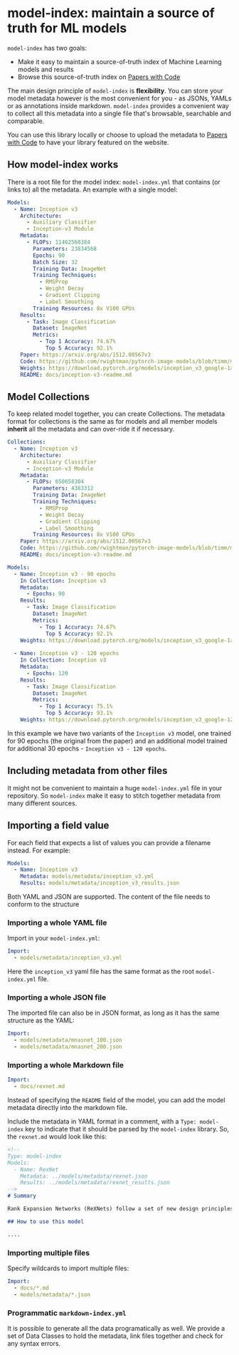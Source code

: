 # model-index: maintain a source of truth for ML models

`model-index` has two goals:
- Make it easy to maintain a source-of-truth index of Machine Learning models and results 
- Browse this source-of-truth index on [Papers with Code](https://paperswithcode.com/)

The main design principle of `model-index` is **flexibility**. You can store your model metadata however is the
most convenient for you - as JSONs, YAMLs or as annotations inside markdown. `model-index` provides a convenient
way to collect all this metadata into a single file that's browsable, searchable and comparable.

You can use this library locally or choose to upload the metadata to [Papers with Code](https://paperswithcode.com)
to have your library featured on the website. 

## How model-index works

There is a root file for the model index: `model-index.yml` that contains (or links to) all the metadata. 
An example with a single model:

```yaml
Models:
  - Name: Inception v3
    Architecture:
      - Auxiliary Classifier
      - Inception-v3 Module
    Metadata:
      - FLOPs: 11462568384
        Parameters: 23834568
        Epochs: 90
        Batch Size: 32
        Training Data: ImageNet  
        Training Techniques: 
          - RMSProp
          - Weight Decay
          - Gradient Clipping
          - Label Smoothing
        Training Resources: 8x V100 GPUs  
    Results:
      - Task: Image Classification
        Dataset: ImageNet
        Metrics:
          - Top 1 Accuracy: 74.67%
            Top 5 Accuracy: 92.1%
    Paper: https://arxiv.org/abs/1512.00567v3
    Code: https://github.com/rwightman/pytorch-image-models/blob/timm/models/inception_v3.py#L442
    Weights: https://download.pytorch.org/models/inception_v3_google-1a9a5a14.pth 
    README: docs/inception-v3-readme.md
```

## Model Collections

To keep related model together, you can create Collections. The metadata format for collections is the same as for models
and all member models **inherit** all the metadata and can over-ride it if necessary. 

```yaml
Collections:
  - Name: Inception v3
    Architecture:
      - Auxiliary Classifier
      - Inception-v3 Module
    Metadata:
      - FLOPs: 650658304
        Parameters: 4383312
        Training Data: ImageNet  
        Training Techniques: 
          - RMSProp
          - Weight Decay
          - Gradient Clipping
          - Label Smoothing
        Training Resources: 8x V100 GPUs
    Paper: https://arxiv.org/abs/1512.00567v3
    Code: https://github.com/rwightman/pytorch-image-models/blob/timm/models/inception_v3.py#L442
    README: docs/inception-v3-readme.md

Models:
  - Name: Inception v3 - 90 epochs
    In Collection: Inception v3 
    Metadata:
      - Epochs: 90
    Results:
      - Task: Image Classification
        Dataset: ImageNet
        Metrics:
          - Top 1 Accuracy: 74.67%
            Top 5 Accuracy: 92.1%
    Weights: https://download.pytorch.org/models/inception_v3_google-1a9a5a14.pth
  
  - Name: Inception v3 - 120 epochs
    In Collection: Inception v3
    Metadata:
      - Epochs: 120
    Results:
      - Task: Image Classification
        Dataset: ImageNet
        Metrics:
          - Top 1 Accuracy: 75.1%
            Top 5 Accuracy: 93.1%
    Weights: https://download.pytorch.org/models/inception_v3_google-120-1a9a5afd.pth
```

In this example we have two variants of the `Inception v3` model, one trained for 90 epochs (the original from the paper)
and an additional model trained for additional 30 epochs - `Inception v3 - 120 epochs`.  

## Including metadata from other files

It might not be convenient to maintain a huge `model-index.yml` file in your repository. So `model-index` make it easy
to stitch together metadata from many different sources. 

## Importing a field value

For each field that expects a list of values you can provide a filename instead. For example:

```yaml
Models:
  - Name: Inception v3
    Metadata: models/metadata/inception_v3.yml
    Results: models/metadata/inception_v3_results.json
``` 

Both YAML and JSON are supported. The content of the file needs to conform to the structure  

### Importing a whole YAML file

Import in your `model-index.yml`:

```yaml
Import:
  - models/metadata/inception_v3.yml
```

Here the `inception_v3` yaml file has the same format as the root `model-index.yml` file. 

### Importing a whole JSON file

The imported file can also be in JSON format, as long as it has the same structure as the YAML:

```yaml
Import:
  - models/metadata/mnasnet_100.json
  - models/metadata/mnasnet_200.json
```

### Importing a whole Markdown file

```yaml
Import:
  - docs/rexnet.md
```

Instead of specifying the `README` field of the model, you can add the model metadata directly into the markdown file.

Include the metadata in YAML format in a comment, with a `Type: model-index` key to indicate that it should be parsed
by the `model-index` library. So, the `rexnet.md` would look like this:

```markdown
<!--
Type: model-index
Models:
  - Name: RexNet
    Metadata: ../models/metadata/rexnet.json        
    Results: ../models/metadata/rexnet_results.json
-->
# Summary

Rank Expansion Networks (ReXNets) follow a set of new design principles for designing bottlenecks in image classification models

## How to use this model

....
``` 

### Importing multiple files

Specify wildcards to import multiple files: 

```yaml
Import:
  - docs/*.md
  - models/metadata/*.json
```

### Programmatic `markdown-index.yml`

It is possible to generate all the data programatically as well. We provide a set of Data Classes to hold the metadata,
link files together and check for any syntax errors. 

